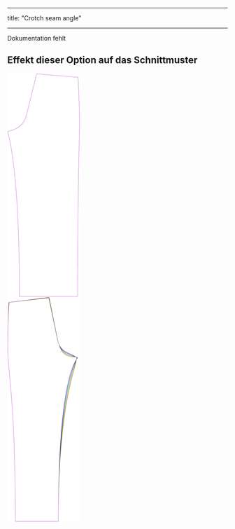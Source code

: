 - - -
title: "Crotch seam angle"
- - -


<Fixme>

Dokumentation fehlt

</Fixme>

## Effekt dieser Option auf das Schnittmuster

![Dieses Bild zeigt den Effekt dieser Option, indem es mehrere Varianten überlagert, die einen anderen Wert für diese Option haben](titan_crotchseamcurveangle_sample.svg "Effect of this option on the pattern")
